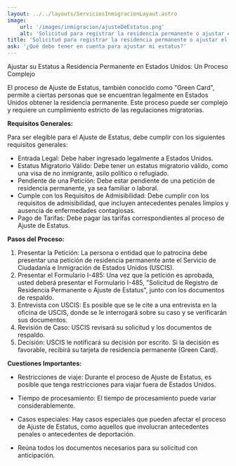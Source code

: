 ```yaml
---
layout: ../../layouts/ServiciosInmigracionLayaut.astro
image:
    url: '/images/inmigracion/ajusteDeEstatus.png'
    alt: 'Solicitud para registrar la residencia permanente o ajustar el estatus'
title: 'Solicitud para registrar la residencia permanente o ajustar el estatus'
ask: '¿Qué debo tener en cuenta para ajustar mi estatus?'
---
```

Ajustar su Estatus a Residencia Permanente en Estados Unidos: Un Proceso Complejo

El proceso de Ajuste de Estatus, también conocido como "Green Card", permite a ciertas personas que se encuentran legalmente en Estados Unidos obtener la residencia permanente. Este proceso puede ser complejo y requiere un cumplimiento estricto de las regulaciones migratorias. 

**Requisitos Generales:**

Para ser elegible para el Ajuste de Estatus, debe cumplir con los siguientes requisitos generales:

* Entrada Legal: Debe haber ingresado legalmente a Estados Unidos.
* Estatus Migratorio Válido: Debe tener un estatus migratorio válido, como una visa de no inmigrante, asilo político o refugiado.
* Pendiente de una Petición: Debe estar pendiente de una petición de residencia permanente, ya sea familiar o laboral.
* Cumple con los Requisitos de Admisibilidad: Debe cumplir con los requisitos de admisibilidad, que incluyen antecedentes penales limpios y ausencia de enfermedades contagiosas.
* Pago de Tarifas: Debe pagar las tarifas correspondientes al proceso de Ajuste de Estatus.

**Pasos del Proceso:**

1. Presentar la Petición: La persona o entidad que lo patrocina debe presentar una petición de residencia permanente ante el Servicio de Ciudadanía e Inmigración de Estados Unidos (USCIS).
2. Presentar el Formulario I-485: Una vez que la petición es aprobada, usted deberá presentar el Formulario I-485, "Solicitud de Registro de Residencia Permanente o Ajuste de Estatus", junto con los documentos de respaldo.
3. Entrevista con USCIS: Es posible que se le cite a una entrevista en la oficina de USCIS, donde se le interrogará sobre su caso y se verificarán sus documentos.
4. Revisión de Caso: USCIS revisará su solicitud y los documentos de respaldo. 
5. Decisión: USCIS le notificará su decisión por escrito. Si la decisión es favorable, recibirá su tarjeta de residencia permanente (Green Card).

**Cuestiones Importantes:**

* Restricciones de viaje: Durante el proceso de Ajuste de Estatus, es posible que tenga restricciones para viajar fuera de Estados Unidos.
* Tiempo de procesamiento: El tiempo de procesamiento puede variar considerablemente. 
* Casos especiales: Hay casos especiales que pueden afectar el proceso de Ajuste de Estatus, como aquellos que involucran antecedentes penales o antecedentes de deportación.

* Reúna todos los documentos necesarios para su solicitud con anticipación.
